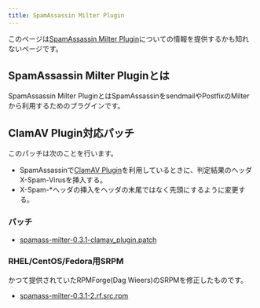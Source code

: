 ```yaml
---
title: SpamAssassin Milter Plugin
---
```


このページは[SpamAssassin Milter Plugin](http://savannah.nongnu.org/projects/spamass-milt/)についての情報を提供するかも知れないページです。

## SpamAssassin Milter Pluginとは

SpamAssassin Milter PluginとはSpamAssassinをsendmailやPostfixのMilterから利用するためのプラグインです。

## ClamAV Plugin対応パッチ

このパッチは次のことを行います。

- SpamAssassinで[ClamAV Plugin](https://cwiki.apache.org/confluence/display/spamassassin/ClamAVPlugin)を利用しているときに、判定結果のヘッダX-Spam-Virusを挿入する。
- X-Spam-\*ヘッダの挿入をヘッダの末尾ではなく先頭にするように変更する。

### パッチ

- [spamass-milter-0.3.1-clamav_plugin.patch](spamass-milter/spamass-milter-0.3.1-clamav_plugin.patch)

### RHEL/CentOS/Fedora用SRPM

かつて提供されていたRPMForge(Dag Wieers)のSRPMを修正したものです。

- [spamass-milter-0.3.1-2.rf.src.rpm](spamass-milter/spamass-milter-0.3.1-2.rf.src.rpm)
